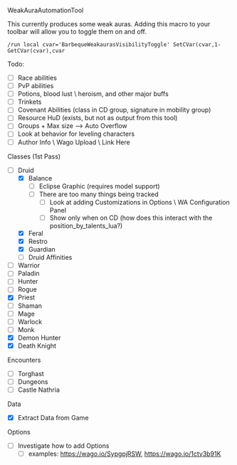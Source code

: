 WeakAuraAutomationTool

This currently produces some weak auras. Adding this macro to your toolbar will allow you to toggle them on and off.

`/run local cvar='BarbequeWeakaurasVisibilityToggle' SetCVar(cvar,1-GetCVar(cvar),cvar`

Todo:
- [ ] Race abilities
- [ ] PvP abilities
- [ ] Potions, blood lust \ heroism, and other major buffs
- [ ] Trinkets
- [ ] Covenant Abilities (class in CD group, signature in mobility group)
- [ ] Resource HuD (exists, but not as output from this tool)
- [ ] Groups + Max size --> Auto Overflow
- [ ] Look at behavior for leveling characters
- [ ] Author Info \ Wago Upload \ Link Here

Classes (1st Pass)
- [ ] Druid
  - [X] Balance
    - [ ] Eclipse Graphic (requires model support)
    - [ ] There are too many things being tracked
      - [ ] Look at adding Customizations in Options \ WA Configuration Panel
      - [ ] Show only when on CD (how does this interact with the position_by_talents_lua?)
  - [X] Feral
  - [X] Restro
  - [X] Guardian
  - [ ] Druid Affinities
- [ ] Warrior
- [ ] Paladin
- [ ] Hunter
- [ ] Rogue
- [X] Priest
- [ ] Shaman
- [ ] Mage
- [ ] Warlock
- [ ] Monk
- [X] Demon Hunter
- [X] Death Knight

Encounters
- [ ] Torghast
- [ ] Dungeons
- [ ] Castle Nathria

Data
- [X] Extract Data from Game

Options
- [ ] Investigate how to add Options
  - [ ] examples: https://wago.io/SypgpjRSW, https://wago.io/1ctv3b91K